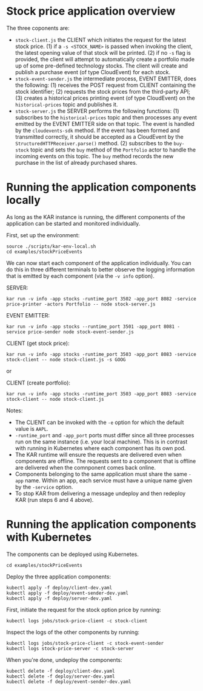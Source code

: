 # Stock price application overview

The three coponents are:
- `stock-client.js` the CLIENT which initiates the request for the latest stock price.
    (1) if a `-s <STOCK_NAME>` is passed when invoking the client, the latest opening value of that stock will be printed.
    (2) if no `-s` flag is provided, the client will attempt to automatically create a portfolio made up of some pre-defined technology stocks. The client will create and publish a purchase event (of type CloudEvent) for each stock.
- `stock-event-sender.js` the intermediate process, EVENT EMITTER, does the following:
    (1) receives the POST request from CLIENT containing the stock identifier;
    (2) requests the stock prices from the third-party API;
    (3) creates a historical prices printing event (of type CloudEvent) on the `historical-prices` topic and publishes it.
- `stock-server.js` the SERVER performs the following functions:
    (1) subscribes to the `historical-prices` topic and then processes any event emitted by the EVENT EMITTER side on that topic. The event is handled by the `cloudevents-sdk` method. If the event has been formed and transmitted correctly, it should be accepted as a CloudEvent by the `StructuredHTTPReceiver.parse()` method.
    (2) subscribes to the `buy-stock` topic and sets the `buy` method of the `Portfolio` actor to handle the incoming events on this topic. The `buy` method records the new purchase in the list of already purchased shares.

# Running the application components locally

As long as the KAR instance is running, the different components of the application can be started and monitored individually.

First, set up the environment:

```shell
source ./scripts/kar-env-local.sh
cd examples/stockPriceEvents
```

We can now start each component of the application individually. You can do this in three different terminals to better observe the logging information that is emitted by each component (via the `-v info` option).

SERVER:
```shell
kar run -v info -app stocks -runtime_port 3502 -app_port 8082 -service price-printer -actors Portfolio -- node stock-server.js
```

EVENT EMITTER:
```shell
kar run -v info -app stocks --runtime_port 3501 -app_port 8081 -service price-sender node stock-event-sender.js
```

CLIENT (get stock price):
```shell
kar run -v info -app stocks -runtime_port 3503 -app_port 8083 -service stock-client -- node stock-client.js -s GOOG
```
or

CLIENT (create portfolio):
```shell
kar run -v info -app stocks -runtime_port 3503 -app_port 8083 -service stock-client -- node stock-client.js
```

Notes:
- The CLIENT can be invoked with the `-e` option for which the default value is `AAPL`.
- `-runtime_port` and `-app_port` ports must differ since all three processes run on the same instance (i.e. your local machine). This is in contrast with running in Kubernetes where each component has its own pod.
- The KAR runtime will ensure the requests are delivered even when components are offline. The requests sent to a component that is offline are delivered when the comnponent comes back online.
- Components belonging to the same application must share the same `-app` name. Within an app, each service must have a unique name given by the `-service` option.
- To stop KAR from delivering a message undeploy and then redeploy KAR (run steps 6 and 4 above).

# Running the application components with Kubernetes

The components can be deployed using Kubernetes.

```shell
cd examples/stockPriceEvents
```

Deploy the three application components:
```shell
kubectl apply -f deploy/client-dev.yaml
kubectl apply -f deploy/event-sender-dev.yaml
kubectl apply -f deploy/server-dev.yaml
```
First, initiate the request for the stock option price by running:

```shell
kubectl logs jobs/stock-price-client -c stock-client
```

Inspect the logs of the other components by running:

```shell
kubectl logs jobs/stock-price-client -c stock-event-sender
kubectl logs stock-price-server -c stock-server
```

When you're done, undeploy the components:
```shell
kubectl delete -f deploy/client-dev.yaml
kubectl delete -f deploy/server-dev.yaml
kubectl delete -f deploy/event-sender-dev.yaml
```
